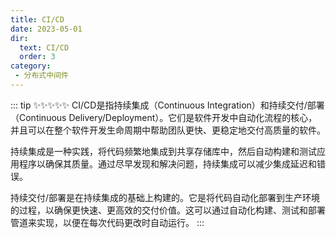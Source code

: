 ```yaml
---
title: CI/CD
date: 2023-05-01
dir:
  text: CI/CD
  order: 3
category:
 - 分布式中间件
---
```

<!-- more -->

::: tip ✨✨✨✨✨
CI/CD是指持续集成（Continuous Integration）和持续交付/部署（Continuous Delivery/Deployment）。它们是软件开发中自动化流程的核心，并且可以在整个软件开发生命周期中帮助团队更快、更稳定地交付高质量的软件。

持续集成是一种实践，将代码频繁地集成到共享存储库中，然后自动构建和测试应用程序以确保其质量。通过尽早发现和解决问题，持续集成可以减少集成延迟和错误。

持续交付/部署是在持续集成的基础上构建的。它是将代码自动化部署到生产环境的过程，以确保更快速、更高效的交付价值。这可以通过自动化构建、测试和部署管道来实现，以便在每次代码更改时自动运行。
:::

